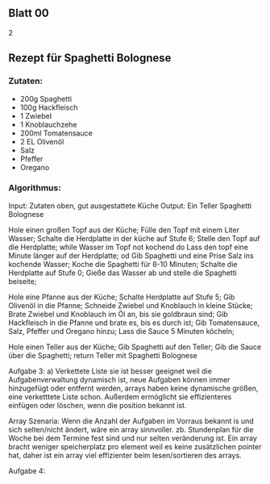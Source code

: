 ## Blatt 00

2

## Rezept für Spaghetti Bolognese

### Zutaten:
- 200g Spaghetti
- 100g Hackfleisch
- 1 Zwiebel
- 1 Knoblauchzehe
- 200ml Tomatensauce
- 2 EL Olivenöl
- Salz
- Pfeffer
- Oregano

### Algorithmus:
Input: Zutaten oben, gut ausgestattete Küche
Output: Ein Teller Spaghetti Bolognese

Hole einen großen Topf aus der Küche;
Fülle den Topf mit einem Liter Wasser;
Schalte die Herdplatte in der küche auf Stufe 6;
Stelle den Topf auf die Herdplatte;
while Wasser im Topf not kochend do
    Lass den topf eine Minute länger auf der Herdplatte;
od
Gib Spaghetti und eine Prise Salz ins kochende Wasser;
Koche die Spaghetti für 8-10 Minuten;
Schalte die Herdplatte auf Stufe 0;
Gieße das Wasser ab und stelle die Spaghetti beiseite;

Hole eine Pfanne aus der Küche;
Schalte Herdplatte auf Stufe 5;
Gib Olivenöl in die Pfanne;
Schneide Zwiebel und Knoblauch in kleine Stücke;
Brate Zwiebel und Knoblauch im Öl an, bis sie goldbraun sind;
Gib Hackfleisch in die Pfanne und brate es, bis es durch ist;
Gib Tomatensauce, Salz, Pfeffer und Oregano hinzu;
Lass die Sauce 5 Minuten köcheln;

Hole einen Teller aus der Küche;
Gib Spaghetti auf den Teller;
Gib die Sauce über die Spaghetti;
return Teller mit Spaghetti Bolognese

Aufgabe 3:
a) Verkettete Liste
sie ist besser geeignet weil die Aufgabenverwaltung dynamisch ist, neue Aufgaben können immer hinzugefügt oder entfernt werden, arrays haben keine dynamische größen, eine verketttete Liste schon. 
Außerdem ermöglicht sie effizienteres einfügen oder löschen, wenn die position bekannt ist.

Array Szenaria:
Wenn die Anzahl der Aufgaben im Vorraus bekannt is und sich selten/nicht ändert, wäre ein array sinnvoller. zb. Stundenplan für die Woche bei dem Termine fest sind und nur selten veränderung ist. 
Ein array bracht weniger speicherplatz pro element weil es keine zusätzlichen pointer hat, daher ist ein array viel effizienter beim lesen/sortieren des arrays.

Aufgabe 4:
